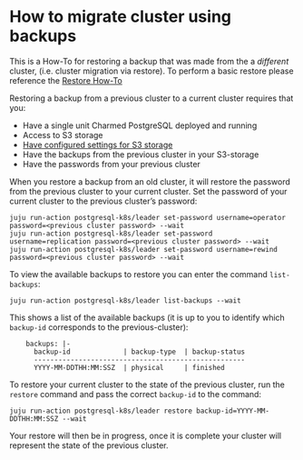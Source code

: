 # How to migrate cluster using backups

This is a How-To for restoring a backup that was made from the a *different* cluster, (i.e. cluster migration via restore). To perform a basic restore please reference the [Restore How-To](/t/charmed-postgresql-k8s-how-to-restore-backups/9597?channel=edge)

Restoring a backup from a previous cluster to a current cluster requires that you:
- Have a single unit Charmed PostgreSQL deployed and running
- Access to S3 storage
- [Have configured settings for S3 storage](/t/charmed-postgresql-k8s-how-to-configure-s3/9595?channel=edge)
- Have the backups from the previous cluster in your S3-storage
- Have the passwords from your previous cluster

When you restore a backup from an old cluster, it will restore the password from the previous cluster to your current cluster. Set the password of your current cluster to the previous cluster’s password:
```shell
juju run-action postgresql-k8s/leader set-password username=operator password=<previous cluster password> --wait
juju run-action postgresql-k8s/leader set-password username=replication password=<previous cluster password> --wait
juju run-action postgresql-k8s/leader set-password username=rewind password=<previous cluster password> --wait
```

To view the available backups to restore you can enter the command `list-backups`:
```shell
juju run-action postgresql-k8s/leader list-backups --wait
```

This shows a list of the available backups (it is up to you to identify which `backup-id` corresponds to the previous-cluster):
```shell
    backups: |-
      backup-id             | backup-type  | backup-status
      ----------------------------------------------------
      YYYY-MM-DDTHH:MM:SSZ  | physical     | finished
```

To restore your current cluster to the state of the previous cluster, run the `restore` command and pass the correct `backup-id` to the command:
 ```shell
juju run-action postgresql-k8s/leader restore backup-id=YYYY-MM-DDTHH:MM:SSZ --wait
```

Your restore will then be in progress, once it is complete your cluster will represent the state of the previous cluster.